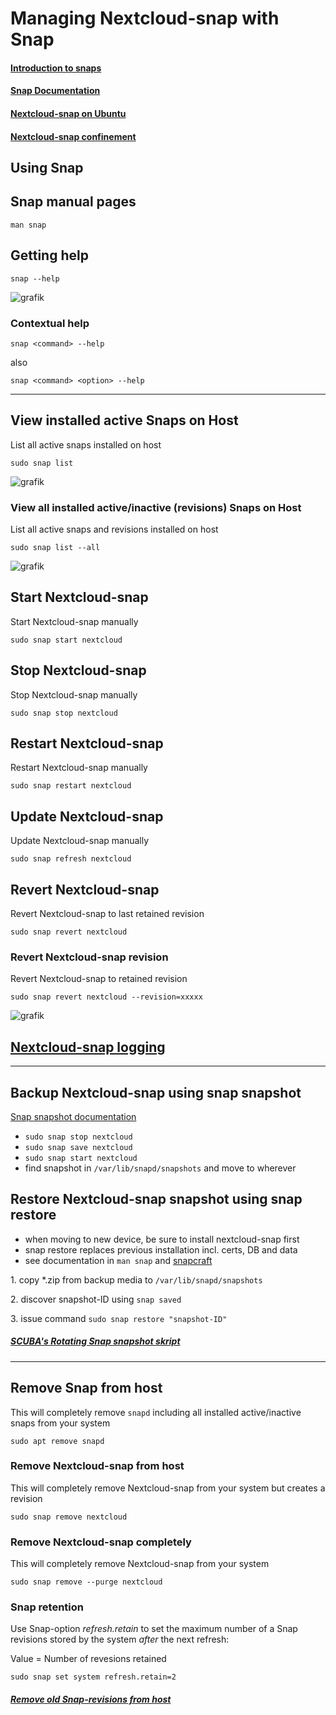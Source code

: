 # Managing Nextcloud-snap with Snap

#### [Introduction to snaps](https://ubuntu.com/core/services/guide/snaps-intro)

#### [Snap Documentation](https://snapcraft.io/docs)

#### [Nextcloud-snap on Ubuntu](https://github.com/nextcloud-snap/nextcloud-snap/wiki/Why-Ubuntu-is-the-only-supported-distro)

#### [Nextcloud-snap confinement](https://github.com/scubamuc/scubamuc.github.io/blob/scubamuc/wiki-md/NEXTCLOUD.snap--snap-confinement.md#snap-confinement-in-nextcloud-snap)

## Using Snap

## Snap manual pages
```
man snap
```

## Getting help
```
snap --help
```
![grafik](https://user-images.githubusercontent.com/54933878/235139733-f2cc0b60-eebc-491a-8265-999506ffd75c.png)

### Contextual help
```
snap <command> --help
```
also
```
snap <command> <option> --help
```

----

## View installed active Snaps on Host
List all active snaps installed on host
```
sudo snap list
```
![grafik](https://user-images.githubusercontent.com/54933878/235135007-1a0b8e50-1718-4c71-a243-f7994bff86f4.png)

### View all installed active/inactive (revisions) Snaps on Host
List all active snaps and revisions installed on host
```
sudo snap list --all
```
![grafik](https://user-images.githubusercontent.com/54933878/235135305-75853fd3-dc2c-4439-bb74-81cd01dfa1ae.png)

## Start Nextcloud-snap
Start Nextcloud-snap manually
```
sudo snap start nextcloud
```

## Stop Nextcloud-snap
Stop Nextcloud-snap manually
```
sudo snap stop nextcloud
```

## Restart Nextcloud-snap
Restart Nextcloud-snap manually
```
sudo snap restart nextcloud
```

## Update Nextcloud-snap
Update Nextcloud-snap manually
```
sudo snap refresh nextcloud
```

## Revert Nextcloud-snap 
Revert Nextcloud-snap to last retained revision
```
sudo snap revert nextcloud
```

### Revert Nextcloud-snap revision
Revert Nextcloud-snap to retained revision
```
sudo snap revert nextcloud --revision=xxxxx
```
![grafik](https://user-images.githubusercontent.com/54933878/235136149-6d90b10c-cbfd-45c2-9470-aff8b13ef904.png)

## [Nextcloud-snap logging](https://github.com/scubamuc/scubamuc.github.io/blob/scubamuc/wiki-md/NEXTCLOUD.snap_logs.md)

----

## Backup Nextcloud-snap using snap snapshot

[Snap snapshot documentation](https://snapcraft.io/docs/snapshots)

* `sudo snap stop nextcloud`
* `sudo snap save nextcloud`
* `sudo snap start nextcloud`
* find snapshot in `/var/lib/snapd/snapshots` and move to wherever

## Restore Nextcloud-snap snapshot using snap restore 

* when moving to new device, be sure to install nextcloud-snap first
* snap restore replaces previous installation incl. certs, DB and data
* see documentation in `man snap` and [snapcraft](https://snapcraft.io/docs/snapshots#heading--restoring)

1\. copy \*.zip from backup media to `/var/lib/snapd/snapshots`

2\. discover snapshot-ID using `snap saved`

3\. issue command `sudo snap restore "snapshot-ID"`

##### [SCUBA's Rotating Snap snapshot skript](https://github.com/scubamuc/scubamuc.github.io/blob/scubamuc/wiki-md/NEXTCLOUD.snap--backup_snap-snapshot.md#nextcloud-snap-snapshot)

----
## Remove Snap from host
This will completely remove `snapd` including all installed active/inactive snaps from your system 
```
sudo apt remove snapd
```

### Remove Nextcloud-snap from host
This will completely remove Nextcloud-snap from your system but creates a revision 
```
sudo snap remove nextcloud
```

### Remove Nextcloud-snap completely
This will completely remove Nextcloud-snap from your system
```
sudo snap remove --purge nextcloud
```

### Snap retention

Use Snap-option *refresh.retain* to set the maximum number of a Snap revisions stored by the system *after* the next refresh:

Value = Number of revesions retained
```
sudo snap set system refresh.retain=2
```

##### [Remove old Snap-revisions from host](https://github.com/scubamuc/scubamuc.github.io/blob/scubamuc/wiki-md/SYSTEM--remove_old_snaps.md#remove-old-snasps)
